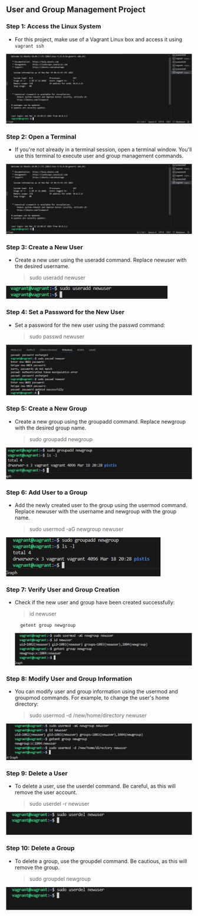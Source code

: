 ## User and Group Management Project
### Step 1: Access the Linux System
- For this project, make use of a Vagrant Linux box and access it using <code>vagrant ssh</code>

![screenshot-1](accesslinux.JPG)

### Step 2: Open a Terminal
- If you're not already in a terminal session, open a terminal window. You'll use this terminal to execute user and group management commands.

![screnshot-2](accesslinux.JPG)

### Step 3: Create a New User
- Create a new user using the useradd command. Replace newuser with the desired username.

    > sudo useradd newuser

![screenshot-3](useraddnewuser.JPG)

### Step 4: Set a Password for the New User
- Set a password for the new user using the passwd command:

    > sudo passwd newuser

![screenshot-4](newuserpasswd.JPG)

### Step 5: Create a New Group
- Create a new group using the groupadd command. Replace newgroup with the desired group name.

    > sudo groupadd newgroup

![screenshot-5](useraddnewgroup.JPG)

### Step 6: Add User to a Group
- Add the newly created user to the group using the usermod command. Replace newuser with the username and newgroup with the group name.

    > sudo usermod -aG newgroup newuser

![screenshot-6](newusertonewgroup.JPG)

### Step 7: Verify User and Group Creation
- Check if the new user and group have been created successfully:

    >   id newuser
        
        getent group newgroup

    ![screenshot-7](userandgroupverify.JPG)

### Step 8: Modify User and Group Information
- You can modify user and group information using the usermod and groupmod commands. For example, to change the user's home directory:


    >   sudo usermod -d /new/home/directory newuser

![screenshot-8](modifyuserandgroupinfo.JPG)

### Step 9: Delete a User
- To delete a user, use the userdel command. Be careful, as this will remove the user account.

    >   sudo userdel -r newuser

![screenshot-9](userdelnewuser.JPG)

### Step 10: Delete a Group
- To delete a group, use the groupdel command. Be cautious, as this will remove the group.

    >   sudo groupdel newgroup

![screenshot-10](userdelnewuser.JPG)

